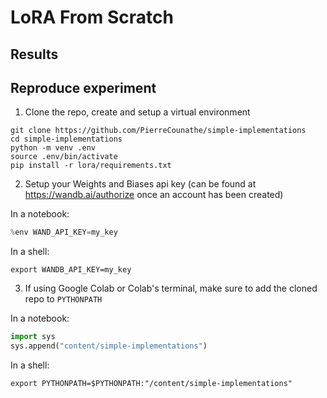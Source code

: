 # LoRA From Scratch


## Results

## Reproduce experiment
1. Clone the repo, create and setup a virtual environment
```shell
git clone https://github.com/PierreCounathe/simple-implementations
cd simple-implementations
python -m venv .env
source .env/bin/activate
pip install -r lora/requirements.txt
```

2. Setup your Weights and Biases api key (can be found at https://wandb.ai/authorize once an account has been created)

In a notebook:
```python
%env WAND_API_KEY=my_key
```
In a shell:
```shell
export WANDB_API_KEY=my_key
```

3. If using Google Colab or Colab's terminal, make sure to add the cloned repo to `PYTHONPATH`

In a notebook:
```python
import sys
sys.append("content/simple-implementations")
```
In a shell:
```shell
export PYTHONPATH=$PYTHONPATH:"/content/simple-implementations"
```


